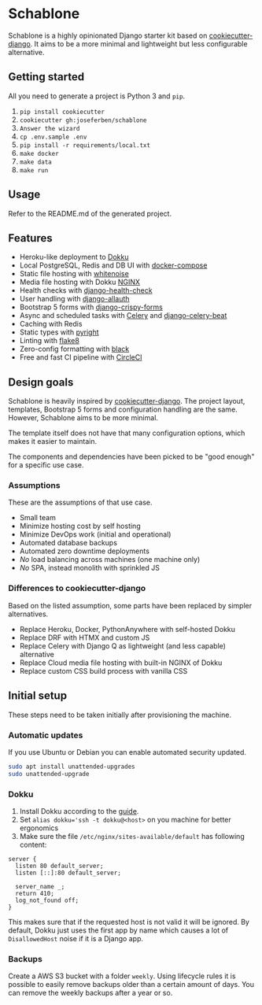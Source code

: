 # Schablone

Schablone is a highly opinionated Django starter kit based on [cookiecutter-django](https://github.com/cookiecutter/cookiecutter-django). It aims to be a more minimal and lightweight but less configurable alternative.

## Getting started

All you need to generate a project is Python 3 and `pip`.

1. `pip install cookiecutter`
2. `cookiecutter gh:joseferben/schablone`
3. `Answer the wizard`
4. `cp .env.sample .env`
5. `pip install -r requirements/local.txt`
6. `make docker`
7. `make data`
8. `make run`

## Usage

Refer to the README.md of the generated project.

## Features

- Heroku-like deployment to [Dokku](https://dokku.com/)
- Local PostgreSQL, Redis and DB UI with [docker-compose](https://docs.docker.com/compose/)
- Static file hosting with [whitenoise](http://whitenoise.evans.io/en/stable/)
- Media file hosting with Dokku [NGINX](https://dokku.com/docs/configuration/nginx/)
- Health checks with [django-health-check](https://django-health-check.readthedocs.io/en/latest/)
- User handling with [django-allauth](https://django-allauth.readthedocs.io/en/latest/overview.html)
- Bootstrap 5 forms with [django-crispy-forms](https://django-crispy-forms.readthedocs.io/en/latest/)
- Async and scheduled tasks with [Celery](https://github.com/celery/celery) and [django-celery-beat](https://github.com/celery/django-celery-beat)
- Caching with Redis
- Static types with [pyright](https://github.com/microsoft/pyright)
- Linting with [flake8](https://flake8.pycqa.org/en/latest/)
- Zero-config formatting with [black](https://black.readthedocs.io/en/stable/)
- Free and fast CI pipeline with [CircleCI](https://circleci.com/)

## Design goals

Schablone is heavily inspired by [cookiecutter-django](https://github.com/cookiecutter/cookiecutter-django). The project layout, templates, Bootstrap 5 forms and configuration handling are the same. However, Schablone aims to be more minimal.

The template itself does not have that many configuration options, which makes it easier to maintain.

The components and dependencies have been picked to be "good enough" for a specific use case.

### Assumptions
These are the assumptions of that use case.

- Small team
- Minimize hosting cost by self hosting
- Minimize DevOps work (initial and operational)
- Automated database backups
- Automated zero downtime deployments
- *No* load balancing across machines (one machine only)
- *No* SPA, instead monolith with sprinkled JS

### Differences to cookiecutter-django
Based on the listed assumption, some parts have been replaced by simpler alternatives.

- Replace Heroku, Docker, PythonAnywhere with self-hosted Dokku
- Replace DRF with HTMX and custom JS
- Replace Celery with Django Q as lightweight (and less capable) alternative
- Replace Cloud media file hosting with built-in NGINX of Dokku
- Replace custom CSS build process with vanilla CSS

## Initial setup
These steps need to be taken initially after provisioning the machine.

### Automatic updates
If you use Ubuntu or Debian you can enable automated security updated.

```sh
sudo apt install unattended-upgrades
sudo unattended-upgrade
```

### Dokku

1. Install Dokku according to the [guide](https://dokku.com/docs/getting-started/installation/).
2. Set `alias dokku='ssh -t dokku@<host>` on you machine for better ergonomics
3. Make sure the file `/etc/nginx/sites-available/default` has following content:
```
server {
  listen 80 default_server;
  listen [::]:80 default_server;

  server_name _;
  return 410;
  log_not_found off;
}
```
This makes sure that if the requested host is not valid it will be ignored. By default, Dokku just uses the first app by name which causes a lot of `DisallowedHost` noise if it is a Django app.

### Backups
Create a AWS S3 bucket with a folder `weekly`. Using lifecycle rules it is possible to easily remove backups older than a certain amount of days. You can remove the weekly backups after a year or so.
